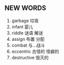 ## NEW WORDS

1. garbage 垃圾
2. infant 婴儿
3. riddle 谜语 解谜
4. assign 布置 分配
5. combat 与...战斗
6. eccentric 古怪的 怪癖的
7. destructive 毁灭的
